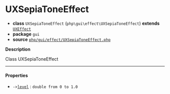 # UXSepiaToneEffect

- **class** `UXSepiaToneEffect` (`php\gui\effect\UXSepiaToneEffect`) **extends** [`UXEffect`](https://github.com/jphp-compiler/jphp/blob/master/exts/jphp-gui-ext/api-docs/classes/php/gui/effect/UXEffect.md)
- **package** `gui`
- **source** [`php/gui/effect/UXSepiaToneEffect.php`](./src/main/resources/JPHP-INF/sdk/php/gui/effect/UXSepiaToneEffect.php)

**Description**

Class UXSepiaToneEffect

---

#### Properties

- `->`[`level`](#prop-level) : `double from 0 to 1.0`